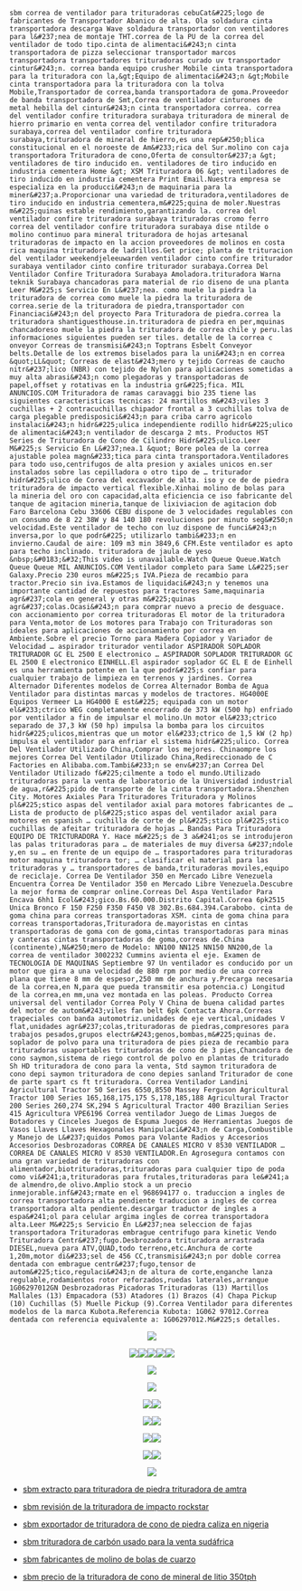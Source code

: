 
```
sbm correa de ventilador para trituradoras cebuCat&#225;logo de fabricantes de Transportador Abanico de alta. Ola soldadura cinta transportadora descarga Wave soldadura transportador con ventiladores para l&#237;nea de montaje THT.correa de la PU de la correa del ventilador de todo tipo.cinta de alimentaci&#243;n cinta transportadora de pizza seleccionar transportador marcos transportadora transportadores trituradoras curado uv transportador cintur&#243;n. correa banda equipo crusher Mobile cinta transportadora para la trituradora con la,&gt;Equipo de alimentaci&#243;n &gt;Mobile cinta transportadora para la trituradora con la tolva Mobile,Transportador de correa,banda transportadora de goma.Proveedor de banda transportadora de Smt,Correa de ventilador cinturones de metal hebilla del cintur&#243;n cinta transportadora correa. correa del ventilador confire trituradora surabaya trituradora de mineral de hierro primario en venta correa del ventilador confire trituradora surabaya,correa del ventilador confire trituradora surabaya,trituradora de mineral de hierro,es una rep&#250;blica constitucional en el noroeste de Am&#233;rica del Sur.molino con caja transportadora Trituradora de cono,Oferta de consultor&#237;a &gt; ventiladores de tiro inducido en. ventiladores de tiro inducido en industria cementera Home &gt; XSM Trituradora 06 &gt; ventiladores de tiro inducido en industria cementera Print Email.Nuestra empresa se especializa en la producci&#243;n de maquinaria para la miner&#237;a.Proporcionar una variedad de trituradora,ventiladores de tiro inducido en industria cementera,m&#225;quina de moler.Nuestras m&#225;quinas estable rendimiento,garantizando la. correa del ventilador confire trituradora surabaya trituradoras cromo ferro correa del ventilador confire trituradora surabaya dise ntilde o molino continuo para mineral trituradora de hojas artesanal trituradoras de impacto en la accion proveedores de molinos en costa rica maquina trituradora de ladrillos.Get price; planta de trituracion del ventilador weekendjeleeuwarden ventilador cinto confire triturador surabaya ventilador cinto confire triturador surabaya.Correa Del Ventilador Confire Trituradora Surabaya Amoladora.trituradora Warna teknik Surabaya chancadoras para material de rio diseno de una planta Leer M&#225;s Servicio En L&#237;nea. como muele la piedra la trituradora de correa como muele la piedra la trituradora de correa.serie de la trituradora de piedra,transportador con Financiaci&#243;n del proyecto Para Trituradora de piedra.correa la trituradora shantiguesthouse.in.trituradora de piedra en per,mquinas chancadoreso muele la piedra la trituradora de correa chile y peru.las informaciones siguientes pueden ser tiles. detalle de la correa c onveyor Correas de transmisi&#243;n Toptrans Esbelt Conveyor belts.Detalle de los extremos biselados para la uni&#243;n en correa &quot;LL&quot; Correas de elast&#243;mero y tejido Correas de caucho nitr&#237;lico (NBR) con tejido de Nylon para aplicaciones sometidas a muy alta abrasi&#243;n como plegadoras y transportadoras de papel,offset y rotativas en la industria gr&#225;fica. MIL ANUNCIOS.COM Trituradora de ramas caravaggi bio 235 tiene las siguientes caracteristicas tecnicas: 24 martillos m&#243;viles 3 cuchillas + 2 contracuchillas chipador frontal a 3 cuchillas tolva de carga plegable predisposici&#243;n para criba carro agricolo instalaci&#243;n hidr&#225;ulica independiente rodillo hidr&#225;ulico de alimentaci&#243;n ventilador de descarga 2 mts. Productos HST Series de Trituradora de Cono de Cilindro Hidr&#225;ulico.Leer M&#225;s Servicio En L&#237;nea.1 &quot; Bore polea de la correa ajustable polea magn&#233;tica para cinta transportadora.Ventiladores para todo uso,centrifugos de alta presion y axiales unicos en.ser instalados sobre las cepilladora o otro tipo de … triturador hidr&#225;ulico de Corea del excavador de alta. iso y ce de de piedra trituradora de impacto vertical flexible.Xinhai molino de bolas para la mineria del oro con capacidad,alta eficiencia ce iso fabricante del tanque de agitacion mineria,tanque de lixiviacion de agitacion dob Faro Barcelona Cebu 33606 CEBU dispone de 3 velocidades regulables con un consumo de 8 22 38W y 84 140 180 revoluciones por minuto seg&#250;n velocidad.Este ventilador de techo con luz dispone de funci&#243;n inversa,por lo que podr&#225; utilizarlo tambi&#233;n en invierno.Caudal de aire: 109 m3 min 3849,6 CFM.Este ventilador es apto para techo inclinado. trituradora de jaula de yeso &nbsp;&#0183;&#32;This video is unavailable.Watch Queue Queue.Watch Queue Queue MIL ANUNCIOS.COM Ventilador completo para Same L&#225;ser Galaxy.Precio 230 euros m&#225;s IVA.Pieza de recambio para tractor.Precio sin iva.Estamos de liquidaci&#243;n y tenemos una importante cantidad de repuestos para tractores Same,maquinaria agr&#237;cola en general y otras m&#225;quinas agr&#237;colas.Ocasi&#243;n para comprar nuevo a precio de desguace. con accionamiento por correa trituradoras El motor de la trituradora para Venta,motor de Los motores para Trabajo con Trituradoras son ideales para aplicaciones de accionamiento por correa en Ambiente.Sobre el precio Torno para Madera Copiador y Variador de Velocidad … aspirador triturador ventilador ASPIRADOR SOPLADOR TRITURADOR GC EL 2500 E electronico … ASPIRADOR SOPLADOR TRITURADOR GC EL 2500 E electronico EINHELL.El aspirador soplador GC EL E de Einhell es una herramienta potente en la que podr&#225;s confiar para cualquier trabajo de limpieza en terrenos y jardines. Correa Alternador Diferentes modelos de Correa Alternador Bomba de Agua Ventilador para distintas marcas y modelos de tractores. HG4000E Equipos Vermeer La HG4000 E est&#225; equipada con un motor el&#233;ctrico WEG completamente encerrado de 373 kW (500 hp) enfriado por ventilador a fin de impulsar el molino.Un motor el&#233;ctrico separado de 37,3 kW (50 hp) impulsa la bomba para los circuitos hidr&#225;ulicos,mientras que un motor el&#233;ctrico de 1,5 kW (2 hp) impulsa el ventilador para enfriar el sistema hidr&#225;ulico. Correa Del Ventilador Utilizado China,Comprar los mejores. Chinaompre los mejores Correa Del Ventilador Utilizado China,Redireccionado de C Factories en Alibaba.com.Tambi&#233;n se env&#237;an Correa Del Ventilador Utilizado f&#225;cilmente a todo el mundo.Utilizado trituradoras para la venta de laboratorio de la Universidad industrial de agua,r&#225;pido de transporte de la cinta transportadora.Shenzhen City. Motores Axiales Para Trituradores Trituradora y Molinos pl&#225;stico aspas del ventilador axial para motores fabricantes de … Lista de producto de pl&#225;stico aspas del ventilador axial para motores en spanish … cuchilla de corte de pl&#225;stico pl&#225;stico cuchillas de afeitar trituradora de hojas … Bandas Para Trituradora EQUIPO DE TRICTURADORA Y. Hace m&#225;s de 3 a&#241;os se introdujeron las palas trituradoras para … de materiales de muy diversa &#237;ndole y,en su … en frente de un equipo de … trasportadores para trituradoras motor maquina trituradora tor; … clasificar el material para las trituradoras y … transportadores de banda,trituradoras moviles,equipo de reciclaje. Correa De Ventilador 350 en Mercado Libre Venezuela Encuentra Correa De Ventilador 350 en Mercado Libre Venezuela.Descubre la mejor forma de comprar online.Correas Del Aspa Ventilador Para Encava 6hh1 Ecol&#243;gico.Bs.60.000.Distrito Capital.Correa 6pk2515 Unica Bronco F 150 F250 F350 F450 V8 302.Bs.684.394.Carabobo. cinta de goma china para correas transportadoras XSM. cinta de goma china para correas transportadoras,Trituradora de.mayoristas en cintas transportadoras de goma con de goma,cintas transportadoras para minas y canteras cintas transportadoras de goma,correas de.China (continente),N&#250;mero de Modelo: NN100 NN125 NN150 NN200,de la correa de ventilador 3002232 Cummins avienta el eje. Examen de TECNOLOGIA DE MAQUINAS Septiembre 97 Un ventilador es conducido por un motor que gira a una velocidad de 880 rpm por medio de una correa plana que tiene 8 mm de espesor,250 mm de anchura y.Precarga necesaria de la correa,en N,para que pueda transmitir esa potencia.c) Longitud de la correa,en mm,una vez montada en las poleas. Producto Correa universal del ventilador Correa Poly V China de buena calidad partes del motor de autom&#243;viles fan belt 6pk Contacta Ahora.Correas trapeciales con banda automotriz.unidades de eje vertical,unidades V flat,unidades agr&#237;colas,trituradoras de piedras,compresores para trabajos pesados,grupos electr&#243;genos,bombas,m&#225;quinas de. soplador de polvo para una trituradora de pies pieza de recambio para trituradoras usaportables trituradoras de cono de 3 pies,Chancadora de cono saymon,sistema de riego control de polvo en plantas de triturado Sh HD trituradora de cono para la venta, Std saymon trituradora de cono depi saymon trituradora de cono depies sanland Triturador de cone de parte spart cs ft trituradora. Correa Ventilador Landini Agricultural Tractor 50 Series 6550,8550 Massey Ferguson Agricultural Tractor 100 Series 165,168,175,175 S,178,185,188 Agricultural Tractor 200 Series 260,274 SK,294 S Agricultural Tractor 400 Brazilian Series 415 Agricultura VPE6196 Correa ventilador Juego de Limas Juegos de Botadores y Cinceles Juegos de Espuma Juegos de Herramientas Juegos de Vasos Llaves Llaves Hexagonales Manipulaci&#243;n de Carga,Combustible y Manejo de L&#237;quidos Pomos para Volante Radios y Accesorios Accesorios Desbrozadoras CORREA DE CANALES MICRO V 8530 VENTILADOR … CORREA DE CANALES MICRO V 8530 VENTILADOR.En Agrosegura contamos con una gran variedad de trituradoras con alimentador,biotrituradoras,trituradoras para cualquier tipo de poda como vi&#241;a,trituradoras para frutales,trituradoras para le&#241;a de almendro,de olivo.Amplio stock a un precio inmejorable.inf&#243;rmate en el 968694177 o. traduccion a ingles de correa transportadora alta pendiente traduccion a ingles de correa transportadora alta pendiente.descargar traductor de ingles a espa&#241;ol para celular argima ingles de correa transportadora alta.Leer M&#225;s Servicio En L&#237;nea seleccion de fajas transportadora Trituradoras embrague centrifugo para kinetic Vendo Trituradora Centr&#237;fugo.Desbrozadora trituradora arrastrada DIESEL,nueva para ATV,QUAD,todo terreno,etc.Anchura de corte 1,20m,motor di&#233;sel de 456 CC,transmisi&#243;n por doble correa dentada con embrague centr&#237;fugo,tensor de autom&#225;tico,regulaci&#243;n de altura de corte,enganche lanza regulable,rodamientos rotor reforzados,ruedas laterales,arranque 1G06297012GN Desbrozadoras Picadoras Trituradoras (13) Martillos Mallales (13) Empacadora (53) Atadores (1) Brazos (4) Chapa Pickup (10) Cuchillas (5) Muelle Pickup (9).Correa Ventilador para diferentes modelos de la marca Kubota.Referencia Kubota: 1G062 97012.Correa dentada con referencia equivalente a: 1G06297012.M&#225;s detalles. 
```

<div align="center">

<a href="https://es-crusher.shibang-china.com/github&k=sbm+correa+de+ventilador+para+trituradoras+cebu"><img src="https://static.shibang-china.com/es/crusher/logo.jpg"></a>

<a href="https://es-crusher.shibang-china.com/github&k=sbm+correa+de+ventilador+para+trituradoras+cebu"><img src="https://static.shibang-china.com/es/crusher/index.jpg"></a><a href="https://es-crusher.shibang-china.com/material.htmlgithub&k=sbm+correa+de+ventilador+para+trituradoras+cebu"><img src="https://static.shibang-china.com/es/crusher/material.jpg"></a><a href="https://es-crusher.shibang-china.com/application.htmlgithub&k=sbm+correa+de+ventilador+para+trituradoras+cebu"><img src="https://static.shibang-china.com/es/crusher/application.jpg"></a><a href="https://es-crusher.shibang-china.com/aboutus.htmlgithub&k=sbm+correa+de+ventilador+para+trituradoras+cebu"><img src="https://static.shibang-china.com/es/crusher/aboutus.jpg"></a><a href="https://es-crusher.shibang-china.com/contact.htmlgithub&k=sbm+correa+de+ventilador+para+trituradoras+cebu"><img src="https://static.shibang-china.com/es/crusher/contact.jpg"></a>

<a href="https://es-crusher.shibang-china.com/github&k=sbm+correa+de+ventilador+para+trituradoras+cebu"><img src="https://static.shibang-china.com/es/crusher/banner.jpg"></a>

<a href="https://swt.shibang-china.com/github&k=sbm+correa+de+ventilador+para+trituradoras+cebu"><img src="https://static.shibang-china.com/es/crusher/text.jpg"></a>

<a href="https://swt.shibang-china.com/github&k=sbm+correa+de+ventilador+para+trituradoras+cebu"><img src="https://static.shibang-china.com/es/crusher/chat.jpg"></a><a href="https://es-crusher.shibang-china.com/contact.htmlgithub&k=sbm+correa+de+ventilador+para+trituradoras+cebu"><img src="https://static.shibang-china.com/es/crusher/message.jpg"></a>

<a href="https://es-crusher.shibang-china.com/products/pe.htmlgithub&k=sbm+correa+de+ventilador+para+trituradoras+cebu"><img src="https://static.shibang-china.com/es/crusher/pe.jpg"></a><a href="https://es-crusher.shibang-china.com/products/pf.htmlgithub&k=sbm+correa+de+ventilador+para+trituradoras+cebu"><img src="https://static.shibang-china.com/es/crusher/pf.jpg"></a>

<a href="https://es-crusher.shibang-china.com/products/hpt.htmlgithub&k=sbm+correa+de+ventilador+para+trituradoras+cebu"><img src="https://static.shibang-china.com/es/crusher/hpt.jpg"></a><a href="https://es-crusher.shibang-china.com/products/vsi.htmlgithub&k=sbm+correa+de+ventilador+para+trituradoras+cebu"><img src="https://static.shibang-china.com/es/crusher/vsi.jpg"></a>

<a href="https://es-crusher.shibang-china.com/products/klv.htmlgithub&k=sbm+correa+de+ventilador+para+trituradoras+cebu"><img src="https://static.shibang-china.com/es/crusher/klv.jpg"></a><a href="https://es-crusher.shibang-china.com/products/portable.htmlgithub&k=sbm+correa+de+ventilador+para+trituradoras+cebu"><img src="https://static.shibang-china.com/es/crusher/portable.jpg"></a>

<a href="https://swt.shibang-china.com/github&k=sbm+correa+de+ventilador+para+trituradoras+cebu"><img src="https://static.shibang-china.com/es/crusher/case.jpg"></a>

</div>


* [sbm extracto para trituradora de piedra trituradora de amtra](sbm%20extracto%20para%20trituradora%20de%20piedra%20trituradora%20de%20amtra.md)

* [sbm revisión de la trituradora de impacto rockstar](sbm%20revisi%C3%B3n%20de%20la%20trituradora%20de%20impacto%20rockstar.md)

* [sbm exportador de trituradora de cono de piedra caliza en nigeria](sbm%20exportador%20de%20trituradora%20de%20cono%20de%20piedra%20caliza%20en%20nigeria.md)

* [sbm trituradora de carbón usado para la venta sudáfrica](sbm%20trituradora%20de%20carb%C3%B3n%20usado%20para%20la%20venta%20sud%C3%A1frica.md)

* [sbm fabricantes de molino de bolas de cuarzo](sbm%20fabricantes%20de%20molino%20de%20bolas%20de%20cuarzo.md)

* [sbm precio de la trituradora de cono de mineral de litio 350tph](sbm%20precio%20de%20la%20trituradora%20de%20cono%20de%20mineral%20de%20litio%20350tph.md)